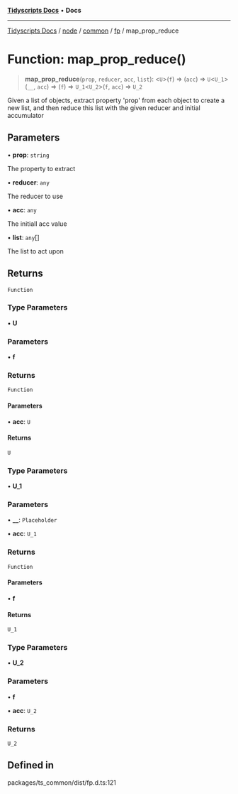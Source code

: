 [**Tidyscripts Docs**](../../../../../../../README.md) • **Docs**

***

[Tidyscripts Docs](../../../../../../../globals.md) / [node](../../../../../README.md) / [common](../../../README.md) / [fp](../README.md) / map\_prop\_reduce

# Function: map\_prop\_reduce()

> **map\_prop\_reduce**(`prop`, `reducer`, `acc`, `list`): \<`U`\>(`f`) => (`acc`) => `U`\<`U_1`\>(`__`, `acc`) => (`f`) => `U_1`\<`U_2`\>(`f`, `acc`) => `U_2`

Given a list of objects, extract property 'prop' from each object
to create a new list, and then reduce this list with the given
reducer and initial accumulator

## Parameters

• **prop**: `string`

The property to extract

• **reducer**: `any`

The reducer to use

• **acc**: `any`

The initiall acc value

• **list**: `any`[]

The list to act upon

## Returns

`Function`

### Type Parameters

• **U**

### Parameters

• **f**

### Returns

`Function`

#### Parameters

• **acc**: `U`

#### Returns

`U`

### Type Parameters

• **U_1**

### Parameters

• **\_\_**: `Placeholder`

• **acc**: `U_1`

### Returns

`Function`

#### Parameters

• **f**

#### Returns

`U_1`

### Type Parameters

• **U_2**

### Parameters

• **f**

• **acc**: `U_2`

### Returns

`U_2`

## Defined in

packages/ts\_common/dist/fp.d.ts:121
